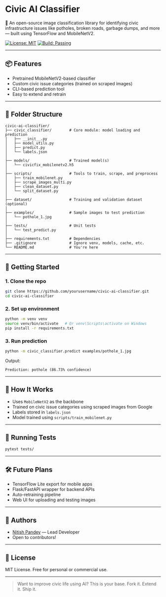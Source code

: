 # Civic AI Classifier

🚧 An open-source image classification library for identifying civic infrastructure issues like potholes, broken roads, garbage dumps, and more — built using TensorFlow and MobileNetV2.

[![License: MIT](https://img.shields.io/badge/License-MIT-yellow.svg)](https://opensource.org/licenses/MIT)
[![Build: Passing](https://img.shields.io/badge/build-passing-brightgreen)](https://github.com/yourusername/civic-ai-classifier/actions)

---

## 📦 Features
- Pretrained MobileNetV2-based classifier
- Custom civic issue categories (trained on scraped images)
- CLI-based prediction tool
- Easy to extend and retrain

---

## 📁 Folder Structure
```
civic-ai-classifier/
├── civic_classifier/        # Core module: model loading and prediction
│   ├── __init__.py
│   ├── model_utils.py
│   ├── predict.py
│   └── labels.json
│
├── models/                  # Trained model(s)
│   └── civicfix_mobilenetv2.h5
│
├── scripts/                 # Tools to train, scrape, and preprocess
│   ├── train_mobilenet.py
│   ├── scrape_images_multi.py
│   ├── clean_dataset.py
│   └── split_dataset.py
│
├── dataset/                 # Training and validation dataset (optional)
│
├── examples/                # Sample images to test prediction
│   └── pothole_1.jpg
│
├── tests/                   # Unit tests
│   └── test_predict.py
│
├── requirements.txt         # Dependencies
├── .gitignore               # Ignore venv, models, cache, etc.
└── README.md                # You're here
```

---

## 🚀 Getting Started

### 1. Clone the repo
```bash
git clone https://github.com/yourusername/civic-ai-classifier.git
cd civic-ai-classifier
```

### 2. Set up environment
```bash
python -m venv venv
source venv/bin/activate   # Or venv\Scripts\activate on Windows
pip install -r requirements.txt
```

### 3. Run prediction
```bash
python -m civic_classifier.predict examples/pothole_1.jpg
```
Output:
```
Prediction: pothole (86.73% confidence)
```

---

## 🧠 How It Works
- Uses `MobileNetV2` as the backbone
- Trained on civic issue categories using scraped images from Google
- Labels stored in `labels.json`
- Model trained using `scripts/train_mobilenet.py`

---

## 🧪 Running Tests
```bash
pytest tests/
```

---

## 🛠️ Future Plans
- TensorFlow Lite export for mobile apps
- Flask/FastAPI wrapper for backend APIs
- Auto-retraining pipeline
- Web UI for uploading and testing images

---

## 👥 Authors
- [Nitish Pandey](https://github.com/nitishpandey) — Lead Developer
- Open to contributors!

---

## 📄 License
MIT License. Free for personal or commercial use.

---

> Want to improve civic life using AI? This is your base. Fork it. Extend it. Ship it.
